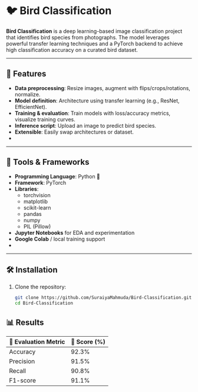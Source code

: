 # 🐦 Bird Classification


**Bird Classification** is a deep learning-based image classification project that identifies bird species from photographs. The model leverages powerful transfer learning techniques and a PyTorch backend to achieve high classification accuracy on a curated bird dataset.

---

## 🚀 Features

- **Data preprocessing**: Resize images, augment with flips/crops/rotations, normalize.
- **Model definition**: Architecture using transfer learning (e.g., ResNet, EfficientNet).
- **Training & evaluation**: Train models with loss/accuracy metrics, visualize training curves.
- **Inference script**: Upload an image to predict bird species.
- **Extensible**: Easily swap architectures or dataset.
- 
---

## 🧰 Tools & Frameworks

- **Programming Language**: Python 🐍  
- **Framework**: PyTorch  
- **Libraries**:
  - torchvision
  - matplotlib
  - scikit-learn
  - pandas
  - numpy
  - PIL (Pillow)
- **Jupyter Notebooks** for EDA and experimentation
- **Google Colab** / local training support
- 
---

## 🛠️ Installation

1. Clone the repository:
   ```bash
   git clone https://github.com/SuraiyaMahmuda/Bird-Classification.git
   cd Bird-Classification


## 📊 Results

|        🧪 Evaluation Metric         |          🔢 Score (%)           |
|---------------------------------|------------------------------|
| Accuracy                        | 92.3%                        |
| Precision                       | 91.5%                        |
| Recall                          | 90.8%                        |
| F1-score                        | 91.1%                        |

